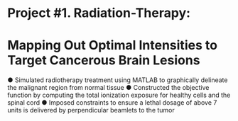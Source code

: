 # Project #1. Radiation-Therapy:
# Mapping Out Optimal Intensities to Target Cancerous Brain Lesions

● Simulated radiotherapy treatment using MATLAB to graphically delineate the malignant region from normal tissue
● Constructed the objective function by computing the total ionization exposure for healthy cells and the spinal cord
● Imposed constraints to ensure a lethal dosage of above 7 units is delivered by perpendicular beamlets to the tumor
